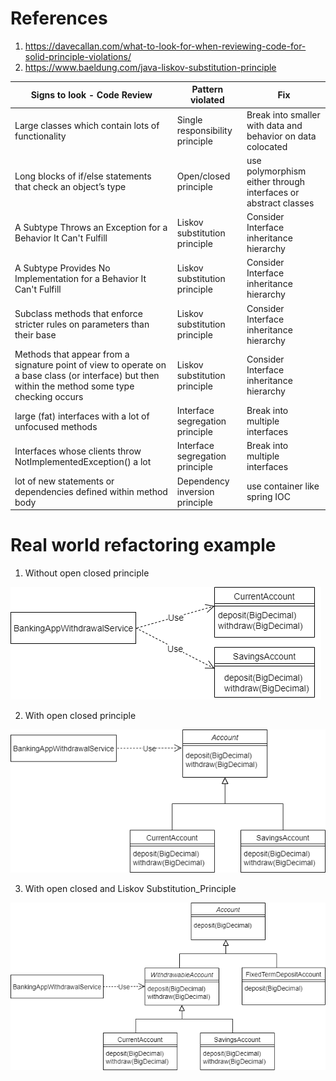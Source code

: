 # References
1. https://davecallan.com/what-to-look-for-when-reviewing-code-for-solid-principle-violations/
2. https://www.baeldung.com/java-liskov-substitution-principle


| Signs to look - Code Review  | Pattern violated | Fix
| --- | --- |--- |
| Large classes which contain lots of functionality | Single responsibility principle | Break into smaller with data and behavior on data colocated |
| Long blocks of if/else statements that check an object’s type | Open/closed principle  |  use polymorphism either through interfaces or abstract classes |
| A Subtype Throws an Exception for a Behavior It Can't Fulfill | Liskov substitution principle  | Consider Interface inheritance hierarchy  |
| A Subtype Provides No Implementation for a Behavior It Can't Fulfill | Liskov substitution principle  | Consider Interface inheritance hierarchy  |
Subclass methods that enforce stricter rules on parameters than their base| Liskov substitution principle  | Consider Interface inheritance hierarchy  |
Methods that appear from a signature point of view to operate on a base class (or interface) but then within the method some type checking occurs| Liskov substitution principle  | Consider Interface inheritance hierarchy  |
large (fat) interfaces with a lot of unfocused methods| Interface segregation principle  | Break into multiple interfaces  |
Interfaces whose clients throw NotImplementedException() a lot| Interface segregation principle  | Break into multiple interfaces  |
lot of new statements or dependencies defined within method body | Dependency inversion principle | use container like spring IOC  |


# Real world refactoring example
1. Without open closed principle

![](https://github.com/khatwaniNikhil/OOAD/blob/main/attempt1_without_open_closed_principle.webp)

2. With open closed principle

![](https://github.com/khatwaniNikhil/OOAD/blob/main/attempt2_with_open_closed_principle.webp)

3. With open closed and Liskov Substitution_Principle
   
![](https://github.com/khatwaniNikhil/OOAD/blob/main/attempt3_with_open_closed_Liskov%20Substitution_Principle.webp)



